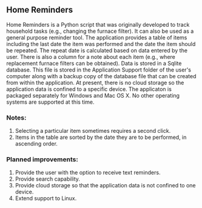 ## Home Reminders
Home Reminders is a Python script that was originally developed to track household tasks (e.g., changing the furnace filter). It can also be used as a general purpose reminder tool. The application provides a table of items including the last date the item was performed and the date the item should be repeated. The repeat date is calculated based on data entered by the user. There is also a column for a note about each item (e.g., where replacement furnace filters can be obtained). Data is stored in a Sqlite database. This file is stored in the Application Support folder of the user's computer along with a backup copy of the database file that can be created from within the application. At present, there is no cloud storage so the application data is confined to a specific device. The applicaton is packaged separately for Windows and Mac OS X. No other operating systems are supported at this time.
### Notes:
1. Selecting a particular item sometimes requires a second click.
2. Items in the table are sorted by the date they are to be performed, in ascending order.
### Planned improvements:
1. Provide the user with the option to receive text reminders.
2. Provide search capability.
3. Provide cloud storage so that the application data is not confined to one device.
4. Extend support to Linux.
